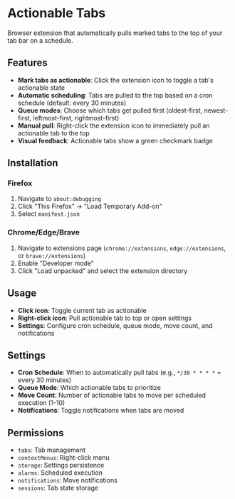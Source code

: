 # Actionable Tabs

Browser extension that automatically pulls marked tabs to the top of your tab bar on a schedule.

## Features

- **Mark tabs as actionable**: Click the extension icon to toggle a tab's actionable state
- **Automatic scheduling**: Tabs are pulled to the top based on a cron schedule (default: every 30 minutes)
- **Queue modes**: Choose which tabs get pulled first (oldest-first, newest-first, leftmost-first, rightmost-first)
- **Manual pull**: Right-click the extension icon to immediately pull an actionable tab to the top
- **Visual feedback**: Actionable tabs show a green checkmark badge

## Installation

### Firefox
1. Navigate to `about:debugging`
2. Click "This Firefox" → "Load Temporary Add-on"
3. Select `manifest.json`

### Chrome/Edge/Brave
1. Navigate to extensions page (`chrome://extensions`, `edge://extensions`, or `brave://extensions`)
2. Enable "Developer mode"
3. Click "Load unpacked" and select the extension directory

## Usage

- **Click icon**: Toggle current tab as actionable
- **Right-click icon**: Pull actionable tab to top or open settings
- **Settings**: Configure cron schedule, queue mode, move count, and notifications

## Settings

- **Cron Schedule**: When to automatically pull tabs (e.g., `*/30 * * * *` = every 30 minutes)
- **Queue Mode**: Which actionable tabs to prioritize
- **Move Count**: Number of actionable tabs to move per scheduled execution (1-10)
- **Notifications**: Toggle notifications when tabs are moved

## Permissions

- `tabs`: Tab management
- `contextMenus`: Right-click menu
- `storage`: Settings persistence
- `alarms`: Scheduled execution
- `notifications`: Move notifications
- `sessions`: Tab state storage